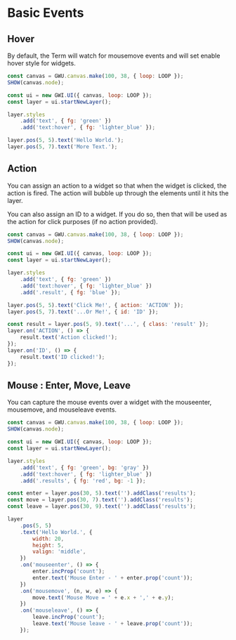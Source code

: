# Basic Events

## Hover

By default, the Term will watch for mousemove events and will set enable hover style for widgets.

```js
const canvas = GWU.canvas.make(100, 38, { loop: LOOP });
SHOW(canvas.node);

const ui = new GWI.UI({ canvas, loop: LOOP });
const layer = ui.startNewLayer();

layer.styles
    .add('text', { fg: 'green' })
    .add('text:hover', { fg: 'lighter_blue' });

layer.pos(5, 5).text('Hello World.');
layer.pos(5, 7).text('More Text.');
```

## Action

You can assign an action to a widget so that when the widget is clicked, the action is fired. The action will bubble up through the elements until it hits the layer.

You can also assign an ID to a widget. If you do so, then that will be used as the action for click purposes (if no action provided).

```js
const canvas = GWU.canvas.make(100, 38, { loop: LOOP });
SHOW(canvas.node);

const ui = new GWI.UI({ canvas, loop: LOOP });
const layer = ui.startNewLayer();

layer.styles
    .add('text', { fg: 'green' })
    .add('text:hover', { fg: 'lighter_blue' })
    .add('.result', { fg: 'blue' });

layer.pos(5, 5).text('Click Me!', { action: 'ACTION' });
layer.pos(5, 7).text('...Or Me!', { id: 'ID' });

const result = layer.pos(5, 9).text('...', { class: 'result' });
layer.on('ACTION', () => {
    result.text('Action clicked!');
});
layer.on('ID', () => {
    result.text('ID clicked!');
});
```

## Mouse : Enter, Move, Leave

You can capture the mouse events over a widget with the mouseenter, mousemove, and mouseleave events.

```js
const canvas = GWU.canvas.make(100, 38, { loop: LOOP });
SHOW(canvas.node);

const ui = new GWI.UI({ canvas, loop: LOOP });
const layer = ui.startNewLayer();

layer.styles
    .add('text', { fg: 'green', bg: 'gray' })
    .add('text:hover', { fg: 'lighter_blue' })
    .add('.results', { fg: 'red', bg: -1 });

const enter = layer.pos(30, 5).text('').addClass('results');
const move = layer.pos(30, 7).text('').addClass('results');
const leave = layer.pos(30, 9).text('').addClass('results');

layer
    .pos(5, 5)
    .text('Hello World.', {
        width: 20,
        height: 5,
        valign: 'middle',
    })
    .on('mouseenter', () => {
        enter.incProp('count');
        enter.text('Mouse Enter - ' + enter.prop('count'));
    })
    .on('mousemove', (n, w, e) => {
        move.text('Mouse Move = ' + e.x + ',' + e.y);
    })
    .on('mouseleave', () => {
        leave.incProp('count');
        leave.text('Mouse leave - ' + leave.prop('count'));
    });
```
